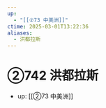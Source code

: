```yaml
---
up:
  - "[[②73 中美洲]]"
ctime: 2025-03-01T13:22:36
aliases:
  - 洪都拉斯
---
```


# ②742 洪都拉斯

- up: [[②73 中美洲]]
